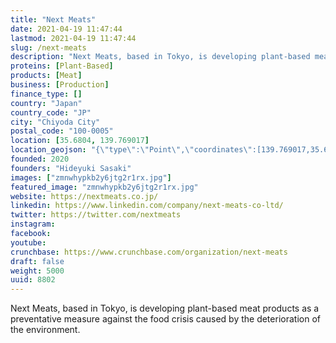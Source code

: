 ```yaml
---
title: "Next Meats"
date: 2021-04-19 11:47:44
lastmod: 2021-04-19 11:47:44
slug: /next-meats
description: "Next Meats, based in Tokyo, is developing plant-based meat products as a preventative measure against the food crisis caused by the deterioration of the environment."
proteins: [Plant-Based]
products: [Meat]
business: [Production]
finance_type: []
country: "Japan"
country_code: "JP"
city: "Chiyoda City"
postal_code: "100-0005"
location: [35.6804, 139.769017]
location_geojson: "{\"type\":\"Point\",\"coordinates\":[139.769017,35.6804]}"
founded: 2020
founders: "Hideyuki Sasaki"
images: ["zmnwhypkb2y6jtg2r1rx.jpg"]
featured_image: "zmnwhypkb2y6jtg2r1rx.jpg"
website: https://nextmeats.co.jp/
linkedin: https://www.linkedin.com/company/next-meats-co-ltd/
twitter: https://twitter.com/nextmeats
instagram: 
facebook: 
youtube: 
crunchbase: https://www.crunchbase.com/organization/next-meats
draft: false
weight: 5000
uuid: 8802
---
```

Next Meats, based in Tokyo, is developing plant-based meat products as a preventative measure against the food crisis caused by the deterioration of the environment.
